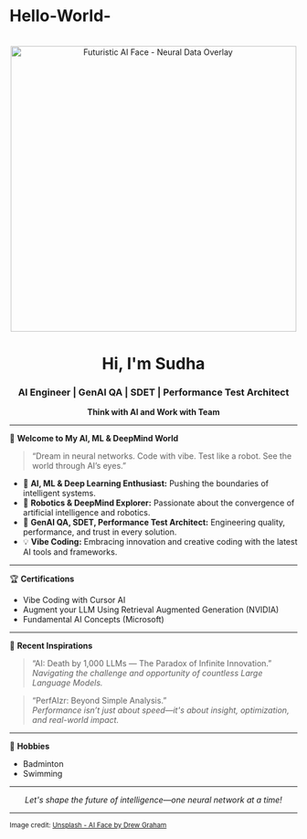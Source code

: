 # Hello-World-
<p align="center">
  <img src="https://images.unsplash.com/photo-1465101046530-73398c7f28ca?auto=format&fit=crop&w=900&q=80" alt="Futuristic AI Face - Neural Data Overlay" width="500"/>
</p>

<h1 align="center">Hi, I'm Sudha </h1>
<h3 align="center">AI Engineer | GenAI QA | SDET | Performance Test Architect</h3>
<p align="center"><b>Think with AI and Work with Team</b></p>

---

🌌 **Welcome to My AI, ML & DeepMind World**

> “Dream in neural networks. Code with vibe. Test like a robot. See the world through AI’s eyes.”

- 🧠 **AI, ML & Deep Learning Enthusiast:** Pushing the boundaries of intelligent systems.
- 🤖 **Robotics & DeepMind Explorer:** Passionate about the convergence of artificial intelligence and robotics.
- 🚦 **GenAI QA, SDET, Performance Test Architect:** Engineering quality, performance, and trust in every solution.
- 💡 **Vibe Coding:** Embracing innovation and creative coding with the latest AI tools and frameworks.

---

🏆 **Certifications**
- Vibe Coding with Cursor AI
- Augment your LLM Using Retrieval Augmented Generation (NVIDIA)
- Fundamental AI Concepts (Microsoft)

---

🎯 **Recent Inspirations**
> “AI: Death by 1,000 LLMs — The Paradox of Infinite Innovation.”  
> _Navigating the challenge and opportunity of countless Large Language Models._

> “PerfAIzr: Beyond Simple Analysis.”  
> _Performance isn’t just about speed—it's about insight, optimization, and real-world impact._

---

🏸 **Hobbies**
- Badminton
- Swimming

---

<p align="center">
  <em>Let's shape the future of intelligence—one neural network at a time!</em>
</p>

---

<sub>Image credit: [Unsplash - AI Face by Drew Graham](https://unsplash.com/photos/photo-1465101046530-73398c7f28ca)</sub>
